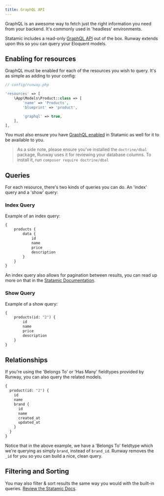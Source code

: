 ```yaml
---
title: GraphQL API
---
```


GraphQL is an awesome way to fetch just the right information you need from your backend. It's commonly used in 'headless' environments.

Statamic includes a read-only [GraphQL API](https://statamic.dev/graphql) out of the box. Runway extends upon this so you can query your Eloquent models.

## Enabling for resources

GraphQL must be enabled for each of the resources you wish to query. It's as simple as adding to your config:

```php
// config/runway.php

'resources' => [
    \App\Models\Product::class => [
        'name' => 'Products',
        'blueprint' => 'product',

        'graphql' => true,
    ],
],
```

You must also ensure you have [GraphQL enabled](https://statamic.dev/graphql#enable-graphql) in Statamic as well for it to be available to you.

> As a side note, please ensure you've installed the `doctrine/dbal` package, Runway uses it for reviewing your database columns. To install it, run `composer require doctrine/dbal`

## Queries

For each resource, there's two kinds of queries you can do. An 'index' query and a 'show' query:

### Index Query

Example of an index query:

```graphql
{
    products {
        data {
            id
            name
            price
            description
        }
    }
}
```

An index query also allows for pagination between results, you can read up more on that in the [Statamic Documentation](https://statamic.dev/graphql#pagination).

### Show Query

Example of a show query:

```graphql
{
    products(id: "2") {
        id
        name
        price
        description
    }
}
```

## Relationships

If you're using the 'Belongs To' or 'Has Many' fieldtypes provided by Runway, you can also query the related models.

```graphql
{
  product(id: "2") {
    id
    name
    brand {
      id
      name
      created_at
      updated_at
    }
  }
}
```

Notice that in the above example, we have a 'Belongs To' fieldtype which we're querying as simply `brand`, instead of `brand_id`. Runway removes the `_id` for you so you can build a nice, clean query.

## Filtering and Sorting

You may also filter & sort results the same way you would with the built-in queries. [Review the Statamic Docs](https://statamic.dev/graphql#filtering).
